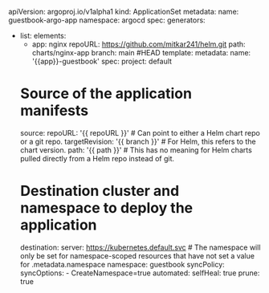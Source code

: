 apiVersion: argoproj.io/v1alpha1
kind: ApplicationSet
metadata:
  name: guestbook-argo-app
  namespace: argocd
spec:
  generators:
  - list:
      elements:
      - app: nginx
        repoURL: https://github.com/mitkar241/helm.git
        path: charts/nginx-app
        branch: main #HEAD
  template:
    metadata:
      name: '{{app}}-guestbook'
    spec:
      project: default
      # Source of the application manifests
      source:
        repoURL: '{{ repoURL }}'  # Can point to either a Helm chart repo or a git repo.
        targetRevision: '{{ branch }}'  # For Helm, this refers to the chart version.
        path: '{{ path }}'  # This has no meaning for Helm charts pulled directly from a Helm repo instead of git.
      # Destination cluster and namespace to deploy the application
      destination:
        server: https://kubernetes.default.svc
        # The namespace will only be set for namespace-scoped resources that have not set a value for .metadata.namespace
        namespace: guestbook
      syncPolicy:
        syncOptions:
        - CreateNamespace=true
        automated:
          selfHeal: true
          prune: true
 
